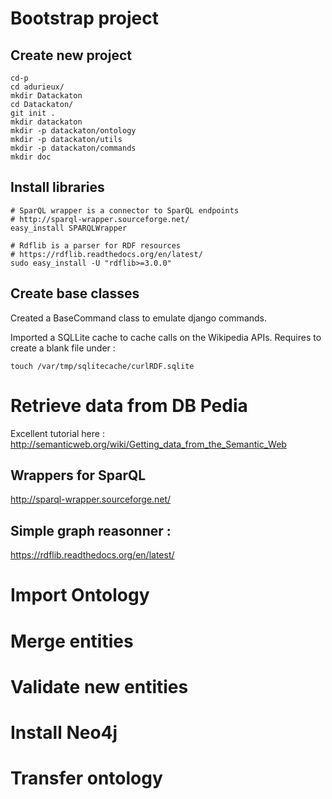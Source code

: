 # Bootstrap project

## Create new project

```
cd-p
cd adurieux/
mkdir Datackaton
cd Datackaton/
git init .
mkdir datackaton
mkdir -p datackaton/ontology
mkdir -p datackaton/utils
mkdir -p datackaton/commands
mkdir doc
```

## Install libraries

```
# SparQL wrapper is a connector to SparQL endpoints
# http://sparql-wrapper.sourceforge.net/
easy_install SPARQLWrapper

# Rdflib is a parser for RDF resources
# https://rdflib.readthedocs.org/en/latest/
sudo easy_install -U "rdflib>=3.0.0"
```

## Create base classes

Created a BaseCommand class to emulate django commands.

Imported a SQLLite cache to cache calls on the Wikipedia APIs.
Requires to create a blank file under :

```
touch /var/tmp/sqlitecache/curlRDF.sqlite
```








# Retrieve data from DB Pedia

Excellent tutorial here :
http://semanticweb.org/wiki/Getting_data_from_the_Semantic_Web

## Wrappers for SparQL 


http://sparql-wrapper.sourceforge.net/


## Simple graph reasonner :

https://rdflib.readthedocs.org/en/latest/



# Import Ontology


# Merge entities



# Validate new entities

# Install Neo4j


# Transfer ontology
